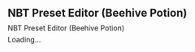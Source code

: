 ## NBT Preset Editor (Beehive Potion)
<p style="line-height:0">NBT Preset Editor (Beehive Potion)</p><p>Loading...</p><script>preset='{Block:{name:"minecraft:beehive",version:17760256,states:{facing_direction:3,honey_level:0}},Count:1b,tag:{Occupants:[{TicksLeftToStay:0,ActorIdentifier:"minecraft:area_effect_cloud<>",SaveData:{UniqueID:0l,Saddled:0b,Invulnerable:0b,LastDimensionId:0,IsStunned:0b,FallDistance:0.0f,IsEating:0b,definitions:["+minecraft:area_effect_cloud"],ShowBottom:0b,ReapplicationDelay:0,identifier:"minecraft:area_effect_cloud",IsTamed:0b,Color:0b,IsOrphaned:0b,Duration:10000,IsRoaring:0b,LootDropped:0b,ParticleId:<!presetVar=Particle ID (enter 31 for default)!>,RadiusPerTick:0.0f,SpawnTick:0l,IsScared:0b,IsIllagerCaptain:0b,Variant:0,PotionId:0s,Pos:[0.0f,0.0f,0.0f],ParticleColor:<!presetVar=Particle Color (hex)!>,RadiusOnUse:-0.9f,PickupCount:0,Chested:0b,IsTrusting:0b,IsGliding:0b,Radius:0.9f,StrengthMax:0,IsBaby:0b,Sitting:0b,DurationOnUse:0,RadiusChangeOnPickup:0.0f,PortalCooldown:0,SkinID:0,IsSwimming:0b,MarkVariant:0,OwnerId:0l,IsAngry:0b,Motion:[0.0f,0.0f,0.0f],InitialRadius:1.5f,IsAutonomous:0b,OnGround:1b,Color2:0b,Rotation:[0.0f,0.0f],mobEffects:[{DurationEasy:2147483647,Ambient:0b,DisplayOnScreenTextureAnimation:0b,ShowParticles:1b,DurationHard:2147483647,DurationNormal:2147483647,Duration:<!presetVar=Duration!>,Id:<!presetVar=ID!>b,Amplifier:<!presetVar=Amplifier!>b}],OwnerNew:-1l,Fire:0s,Sheared:0b,IsGlobal:0b,Strength:0}}]},Damage:0s,Name:"minecraft:beehive"}'</script><script src="/assets/js/nbt.js"></script>
